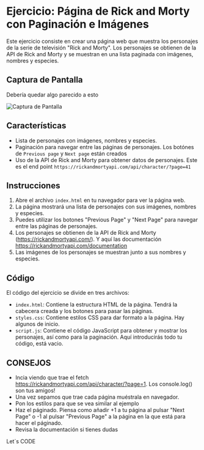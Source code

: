 # Ejercicio: Página de Rick and Morty con Paginación e Imágenes

Este ejercicio consiste en crear una página web que muestra los personajes de la serie de televisión "Rick and Morty". Los personajes se obtienen de la API de Rick and Morty y se muestran en una lista paginada con imágenes, nombres y especies.

## Captura de Pantalla
Debería quedar algo parecido a esto

![Captura de Pantalla](./assets/img/rickandmorty-screenshot.png)

## Características

- Lista de personajes con imágenes, nombres y especies.
- Paginación para navegar entre las páginas de personajes. Los botónes de `Previous page` y `Next page` están creados
- Uso de la API de Rick and Morty para obtener datos de personajes. Este es el end point `https://rickandmortyapi.com/api/character/?page=41`

## Instrucciones

1. Abre el archivo `index.html` en tu navegador para ver la página web.
2. La página mostrará una lista de personajes con sus imágenes, nombres y especies.
3. Puedes utilizar los botones "Previous Page" y "Next Page" para navegar entre las páginas de personajes.
4. Los personajes se obtienen de la API de Rick and Morty (https://rickandmortyapi.com/). Y aquí las documentación https://rickandmortyapi.com/documentation
5. Las imágenes de los personajes se muestran junto a sus nombres y especies.

## Código

El código del ejercicio se divide en tres archivos:

- `index.html`: Contiene la estructura HTML de la página. Tendrá la cabecera creada y los botones para pasar las páginas.
- `styles.css`: Contiene estilos CSS para dar formato a la página. Hay algunos de inicio.
- `script.js`: Contiene el código JavaScript para obtener y mostrar los personajes, así como para la paginación. Aquí introducirás todo tu código, está vacio.

## CONSEJOS

- Incia viendo que trae el fetch https://rickandmortyapi.com/api/character/?page=1. Los console.log() son tus amigos!
- Una vez sepamos que trae cada página muéstrala en navegador. 
- Pon los estilos para que se vea similar al ejemplo
- Haz el páginado. Piensa como añadir +1 a tu página al pulsar "Next Page" o -1 al pulsar "Previous Page" a la página en la que está para hacer el páginado.
- Revisa la documentación si tienes dudas  

Let´s CODE